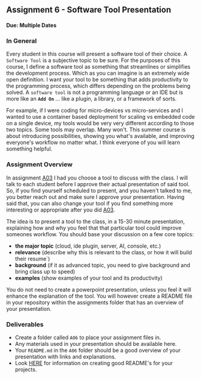 ## Assignment 6 - Software Tool Presentation

#### Due: Multiple Dates

### In General

Every student in this course will present a software tool of their choice. A `Software Tool` is a subjective topic to be sure. For the purposes of this course, I define a software tool as something that streamlines or simplifies the development process. Which as you can imagine is an extremely wide open definition. I want your tool to be something that adds productivity to the programming process, which differs depending on the problems being solved. A `software tool` is not a programming language or an IDE but is more like an **`Add On`** ... like a plugin, a library, or a framework of sorts.

For example, if I were coding for micro-devices vs micro-services and I wanted to use a container based deployment for scaling vs embedded code on a single device, my tools would be very very different according to those two topics. Some tools may overlap. Many won't. This summer course is about introducing possibilities, showing you what's available, and improving everyone's workflow no matter what. I think everyone of you will learn something helpful.

### Assignment Overview

In assignment [A03](../A06/README.md) I had you choose a tool to discuss with the class. I will talk to each student before I approve their actual presentation of said tool. So, if you find yourself scheduled to present, and you haven't talked to me, you better reach out and make sure I approve your presentation. Having said that, you can also change your tool if you find something more interesting or appropriate after you did [A03](../A06/README.md).

The idea is to present a tool to the class, in a 15-30 minute presentation, explaining how and why you feel that that particular tool could improve someones workflow. You should base your discussion on a few core topics: 
- **the major topic** (cloud, ide plugin, server, AI, console, etc.) 
- **relevance** (describe why this is relevant to the class, or how it will build their resume`) 
- **background** (if it as advanced topic, you need to give background and bring class up to speed) 
- **examples** (show examples of your tool and its productivity)

You do not need to create a powerpoint presentation, unless you feel it will enhance the explanation of the tool. You will however create a README file in your repository within the assignments folder that has an overview of your presentation. 

### Deliverables

- Create a folder called `A06` to place your assignment files in. 
- Any materials used in your presentation should be available here.
- Your `README.md` in the `A06` folder should be a good overview of your presentation with links and explanations. 
- Look [HERE](../../Resources/01-Readmees/README.md) for information on creating good README's for your projects.
